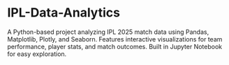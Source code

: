 # IPL-Data-Analytics
A Python-based project analyzing IPL 2025 match data using Pandas, Matplotlib, Plotly, and Seaborn. Features interactive visualizations for team performance, player stats, and match outcomes. Built in Jupyter Notebook for easy exploration.
